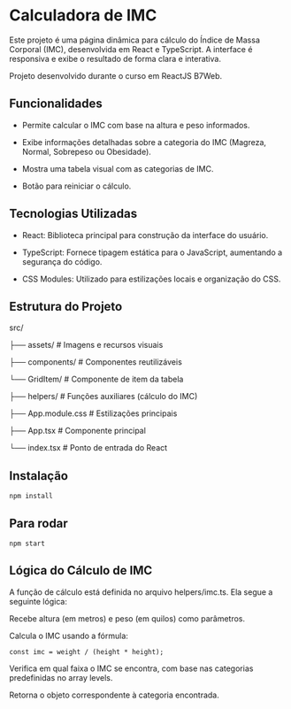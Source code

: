 # Calculadora de IMC 

Este projeto é uma página dinâmica para cálculo do Índice de Massa Corporal (IMC), desenvolvida em React e TypeScript. A interface é responsiva e exibe o resultado de forma clara e interativa.

Projeto desenvolvido durante o curso em ReactJS B7Web.

## Funcionalidades 

- Permite calcular o IMC com base na altura e peso informados.

- Exibe informações detalhadas sobre a categoria do IMC (Magreza, Normal, Sobrepeso ou Obesidade).

- Mostra uma tabela visual com as categorias de IMC.

- Botão para reiniciar o cálculo.

## Tecnologias Utilizadas

- React: Biblioteca principal para construção da interface do usuário.

- TypeScript: Fornece tipagem estática para o JavaScript, aumentando a segurança do código.

- CSS Modules: Utilizado para estilizações locais e organização do CSS.

## Estrutura do Projeto

src/

├── assets/                # Imagens e recursos visuais

├── components/            # Componentes reutilizáveis

  └── GridItem/        # Componente de item da tabela

├── helpers/               # Funções auxiliares (cálculo do IMC)

├── App.module.css        # Estilizações principais

├── App.tsx                # Componente principal

└── index.tsx              # Ponto de entrada do React

## Instalação

```
npm install
```

## Para rodar

```
npm start
```

## Lógica do Cálculo de IMC

A função de cálculo está definida no arquivo helpers/imc.ts. Ela segue a seguinte lógica:

Recebe altura (em metros) e peso (em quilos) como parâmetros.

Calcula o IMC usando a fórmula:

```
const imc = weight / (height * height);
```

Verifica em qual faixa o IMC se encontra, com base nas categorias predefinidas no array levels.

Retorna o objeto correspondente à categoria encontrada.